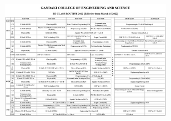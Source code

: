 <img src ="https://github.com/Subash1000/wt-lab-assignment/blob/main/Assignments/Assignment%204/Routine.png">
